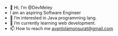 - 👋 Hi, I’m @DevMeley
- I am an aspiring Software Engineer
- 👀 I’m interested in Java programming lang.
- 🌱 I’m currently learning web development.
- 📫 How to reach me ayantolamonsurat@gmail.com

<!---
DevMeley/DevMeley is a ✨ special ✨ repository because its `README.md` (this file) appears on your GitHub profile.
You can click the Preview link to take a look at your changes.
--->
